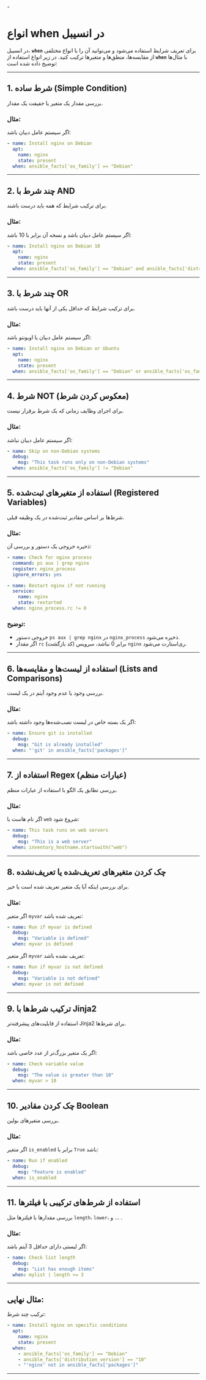ً
# انواع when در انسیبل

در انسیبل، **`when`** برای تعریف شرایط استفاده می‌شود و می‌توانید آن را با انواع مختلفی از مقایسه‌ها، منطق‌ها و متغیرها ترکیب کنید. در زیر انواع استفاده از **`when`** با مثال‌ها توضیح داده شده است:

---

## 1. شرط ساده (Simple Condition)  
بررسی مقدار یک متغیر یا حقیقت یک مقدار.

### مثال:
اگر سیستم عامل دبیان باشد:
```yaml
- name: Install nginx on Debian
  apt:
    name: nginx
    state: present
  when: ansible_facts['os_family'] == "Debian"
```

---

## 2. چند شرط با AND  
برای ترکیب شرایط که همه باید درست باشند.

### مثال:
اگر سیستم عامل دبیان باشد و نسخه آن برابر با 10 باشد:
```yaml
- name: Install nginx on Debian 10
  apt:
    name: nginx
    state: present
  when: ansible_facts['os_family'] == "Debian" and ansible_facts['distribution_version'] == "10"
```

---

## 3. چند شرط با OR  
برای ترکیب شرایط که حداقل یکی از آنها باید درست باشد.

### مثال:
اگر سیستم عامل دبیان یا اوبونتو باشد:
```yaml
- name: Install nginx on Debian or Ubuntu
  apt:
    name: nginx
    state: present
  when: ansible_facts['os_family'] == "Debian" or ansible_facts['os_family'] == "Ubuntu"
```

---

## 4. شرط NOT (معکوس کردن شرط)  
برای اجرای وظایف زمانی که یک شرط برقرار نیست.

### مثال:
اگر سیستم عامل دبیان نباشد:
```yaml
- name: Skip on non-Debian systems
  debug:
    msg: "This task runs only on non-Debian systems"
  when: ansible_facts['os_family'] != "Debian"
```

---

## 5. استفاده از متغیرهای ثبت‌شده (Registered Variables)  
شرط‌ها بر اساس مقادیر ثبت‌شده در یک وظیفه قبلی.

### مثال:
ذخیره خروجی یک دستور و بررسی آن:
```yaml
- name: Check for nginx process
  command: ps aux | grep nginx
  register: nginx_process
  ignore_errors: yes

- name: Restart nginx if not running
  service:
    name: nginx
    state: restarted
  when: nginx_process.rc != 0
```

### توضیح:
- خروجی دستور `ps aux | grep nginx` در `nginx_process` ذخیره می‌شود.
- اگر مقدار `rc` (کد بازگشت) برابر 0 نباشد، سرویس `nginx` ری‌استارت می‌شود.

---

## 6. استفاده از لیست‌ها و مقایسه‌ها (Lists and Comparisons)  
بررسی وجود یا عدم وجود آیتم در یک لیست.

### مثال:
اگر یک بسته خاص در لیست نصب‌شده‌ها وجود داشته باشد:
```yaml
- name: Ensure git is installed
  debug:
    msg: "Git is already installed"
  when: "'git' in ansible_facts['packages']"
```

---

## 7. استفاده از Regex (عبارات منظم)  
بررسی تطابق یک الگو با استفاده از عبارات منظم.

### مثال:
اگر نام هاست با `web` شروع شود:
```yaml
- name: This task runs on web servers
  debug:
    msg: "This is a web server"
  when: inventory_hostname.startswith("web")
```

---

## 8. چک کردن متغیرهای تعریف‌شده یا تعریف‌نشده  
برای بررسی اینکه آیا یک متغیر تعریف شده است یا خیر.

### مثال:
اگر متغیر `myvar` تعریف شده باشد:
```yaml
- name: Run if myvar is defined
  debug:
    msg: "Variable is defined"
  when: myvar is defined
```

اگر متغیر `myvar` تعریف نشده باشد:
```yaml
- name: Run if myvar is not defined
  debug:
    msg: "Variable is not defined"
  when: myvar is not defined
```

---

## 9. ترکیب شرط‌ها با Jinja2  
استفاده از قابلیت‌های پیشرفته‌تر Jinja2 برای شرط‌ها.

### مثال:
اگر یک متغیر بزرگ‌تر از عدد خاصی باشد:
```yaml
- name: Check variable value
  debug:
    msg: "The value is greater than 10"
  when: myvar > 10
```

---

## 10. چک کردن مقادیر Boolean  
بررسی متغیرهای بولین.

### مثال:
اگر متغیر `is_enabled` برابر با `True` باشد:
```yaml
- name: Run if enabled
  debug:
    msg: "Feature is enabled"
  when: is_enabled
```

---

## 11. استفاده از شرط‌های ترکیبی با فیلترها  
بررسی مقدار‌ها با فیلترها مثل `length`، `lower`، و ... .

### مثال:
اگر لیستی دارای حداقل 3 آیتم باشد:
```yaml
- name: Check list length
  debug:
    msg: "List has enough items"
  when: mylist | length >= 3
```

---

## مثال نهایی:
ترکیب چند شرط:
```yaml
- name: Install nginx on specific conditions
  apt:
    name: nginx
    state: present
  when:
    - ansible_facts['os_family'] == "Debian"
    - ansible_facts['distribution_version'] == "10"
    - "'nginx' not in ansible_facts['packages']"
```

---

